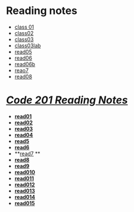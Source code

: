 # Reading notes 

- [class 01](./class01.md)
- [class02](./class02.md)
- [class03](./class03.md)
- [class03lab](./class03lab.md)
- [read05](./read05.md)
- [read06](./read06.md)
- [read06b](./read06b.md)
- [reao7](./reado7.md)
- [read08](./read08.md)
    
# *[Code 201 Reading Notes](https://romanayalew.github.io/readingnotes/)*
- **[read01](./read01.md)**
- **[read02](./read02.md)**
- **[read03](./read03.md)**
- **[read04](./read04.md)**
- **[read5](./read5.md)**
- **[read6](./read6.md)**
- **[read7](./read07.md) **
- **[read8](./read8.md)**
- **[read9](./read9.md)**
- **[read010](./read10.md)**
- **[read011](./read011.md)**
- **[read012](./read012.md)**
- **[read013](./read013.md)**
- **[read014](./read014.md)**
- **[read015](./read015.md)**
